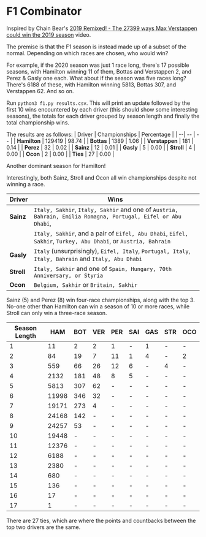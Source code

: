 # F1 Combinator
Inspired by Chain Bear's [2019 Remixed! - The 27399 ways Max Verstappen could win the 2019 season](https://www.youtube.com/watch?v=jfa5O8sg8g0&ab_channel=ChainBear) video.

The premise is that the F1 season is instead made up of a subset of the normal. Depending on which races are chosen, who would win?

For example, if the 2020 season was just 1 race long, there's 17 possible seasons, with Hamilton winning 11 of them, Bottas and Verstappen 2, and Perez & Gasly one each. What about if the season was five races long? There's 6188 of these, with Hamilton winning 5813, Bottas 307, and Verstappen 62. And so on.

Run `python3 f1.py results.csv`. This will print an update followed by the first 10 wins encountered by each driver (this should show some interesting seasons), the totals for each driver grouped by season length and finally the total championship wins.

The results are as follows:
| Driver | Championships | Percentage |
| --| -- | -- |
| **Hamilton** | 129419 | 98.74 |
| **Bottas** | 1389 | 1.06 |
| **Verstappen** | 181 | 0.14 |
| **Perez** | 32 | 0.02 |
| **Sainz** | 12 | 0.01 |
| **Gasly** | 5 | 0.00 |
| **Stroll** | 4 | 0.00 |
| **Ocon** | 2 | 0.00 |
| **Ties** | 27 | 0.00 |

Another dominant season for Hamilton!

Interestingly, both Sainz, Stroll and Ocon all win championships despite not winning a race.

| Driver | Wins |
| -- | -- | 
| **Sainz** | `Italy, Sakhir`, `Italy, Sakhir` and one of `Austria, Bahrain, Emilia Romagna, Portugal, Eifel or Abu Dhabi`, |
| | `Italy, Sakhir`, and  a pair of `Eifel, Abu Dhabi`, `Eifel, Sakhir`, `Turkey, Abu Dhabi`, or `Austria, Bahrain` |
| **Gasly** | `Italy` (unsurprisingly), `Eifel, Italy`, `Portugal, Italy`, `Italy, Bahrain` and `Italy, Abu Dhabi` |
| **Stroll** | `Italy, Sakhir` and one of `Spain, Hungary, 70th Anniversary, or Styria` |
| **Ocon** | `Belgium, Sakhir` or `Britain, Sakhir` |


Sainz (5) and Perez (8) win four-race championships, along with the top 3.
No-one other than Hamilton can win a season of 10 or more races, while Stroll can only win a three-race season.

| Season Length | HAM | BOT | VER | PER | SAI | GAS | STR | OCO |
| -- | -- | -- | -- | -- | -- | -- | -- | -- |
| 1 | 11 | 2 | 2 | 1 | - | 1 | - | - |
| 2 | 84 | 19 | 7 | 11 | 1 | 4 | - | 2 | 
| 3 | 559 | 66 | 26 | 12 | 6 | - | 4 | - |
| 4 | 2132 | 181 | 48 | 8 | 5 | - | - | - |
| 5 | 5813 | 307 | 62 | - | - | - | - | - |
| 6 | 11998 | 346 | 32 | - | - | - | - | - |
| 7 | 19171 | 273 | 4 | - | - | - | - | - |
| 8 | 24168 | 142 | - | - | - | - | - | - |
| 9 | 24257 | 53 | - | - | - | - | - | - |
| 10 | 19448 | - | - | - | - | - | - | - |
| 11 | 12376 | - | - | - | - | - | - | - |
| 12 | 6188 | - | - | - | - | - | - | - |
| 13 | 2380 | - | - | - | - | - | - | - |
| 14 | 680 | - | - | - | - | - | - | - |
| 15 | 136 | - | - | - | - | - | - | - |
| 16 | 17 | - | - | - | - | - | - | - |
| 17 | 1 | - | - | - | - | - | - | - |

There are 27 ties, which are where the points and countbacks between the top two drivers are the same.

